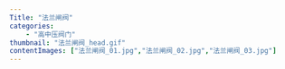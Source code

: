 ```yaml
---
Title: "法兰闸阀"
categories:
    - "高中压阀门"
thumbnail: "法兰闸阀_head.gif"
contentImages: ["法兰闸阀_01.jpg","法兰闸阀_02.jpg","法兰闸阀_03.jpg"]
---
```

